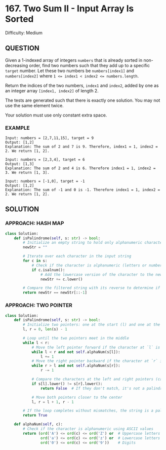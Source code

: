 # 167. Two Sum II - Input Array Is Sorted
Difficulty: Medium

## QUESTION

Given a 1-indexed array of integers `numbers` that is already sorted in non-decreasing order, find two numbers such that they add up to a specific `target` number. Let these two numbers be `numbers[index1]` and `numbers[index2]` where
`1 <= index1 < index2 <= numbers.length`.

Return the indices of the two numbers, `index1` and `index2`, added by one as an integer array `[index1, index2]` of length 2.

The tests are generated such that there is exactly one solution. You may not use the same element twice.

Your solution must use only constant extra space.

### EXAMPLE

```
Input: numbers = [2,7,11,15], target = 9
Output: [1,2]
Explanation: The sum of 2 and 7 is 9. Therefore, index1 = 1, index2 = 2. We return [1, 2].
```

```
Input: numbers = [2,3,4], target = 6
Output: [1,3]
Explanation: The sum of 2 and 4 is 6. Therefore index1 = 1, index2 = 3. We return [1, 3].
```

```
Input: numbers = [-1,0], target = -1
Output: [1,2]
Explanation: The sum of -1 and 0 is -1. Therefore index1 = 1, index2 = 2. We return [1, 2].
```

## SOLUTION

### APPROACH: HASH MAP

```python
class Solution:
    def isPalindrome(self, s: str) -> bool:
        # Initialize an empty string to hold only alphanumeric characters
        newStr = ""

        # Iterate over each character in the input string
        for c in s:
            # Check if the character is alphanumeric (letters or numbers)
            if c.isalnum():
                # Add the lowercase version of the character to the new string
                newStr += c.lower()

        # Compare the filtered string with its reverse to determine if it's a palindrome
        return newStr == newStr[::-1]
```

### APPROACH: TWO POINTER

```python
class Solution:
    def isPalindrome(self, s: str) -> bool:
        # Initialize two pointers: one at the start (l) and one at the end (r) of the string
        l, r = 0, len(s) - 1

        # Loop until the two pointers meet in the middle
        while l < r:
            # Move the left pointer forward if the character at `l` is not alphanumeric
            while l < r and not self.alphaNum(s[l]):
                l += 1
            # Move the right pointer backward if the character at `r` is not alphanumeric
            while r > l and not self.alphaNum(s[r]):
                r -= 1

            # Compare the characters at the left and right pointers (case insensitive)
            if s[l].lower() != s[r].lower():
                return False  # If they don't match, it's not a palindrome

            # Move both pointers closer to the center
            l, r = l + 1, r - 1

        # If the loop completes without mismatches, the string is a palindrome
        return True

    def alphaNum(self, c):
        # Check if the character is alphanumeric using ASCII values
        return (ord('A') <= ord(c) <= ord('Z') or  # Uppercase letters
                ord('a') <= ord(c) <= ord('z') or  # Lowercase letters
                ord('0') <= ord(c) <= ord('9'))    # Digits
```
